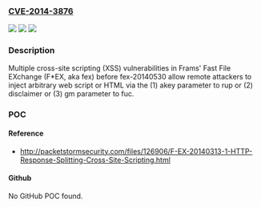 ### [CVE-2014-3876](https://cve.mitre.org/cgi-bin/cvename.cgi?name=CVE-2014-3876)
![](https://img.shields.io/static/v1?label=Product&message=n%2Fa&color=blue)
![](https://img.shields.io/static/v1?label=Version&message=n%2Fa&color=blue)
![](https://img.shields.io/static/v1?label=Vulnerability&message=n%2Fa&color=brighgreen)

### Description

Multiple cross-site scripting (XSS) vulnerabilities in Frams' Fast File EXchange (F*EX, aka fex) before fex-20140530 allow remote attackers to inject arbitrary web script or HTML via the (1) akey parameter to rup or (2) disclaimer or (3) gm parameter to fuc.

### POC

#### Reference
- http://packetstormsecurity.com/files/126906/F-EX-20140313-1-HTTP-Response-Splitting-Cross-Site-Scripting.html

#### Github
No GitHub POC found.

